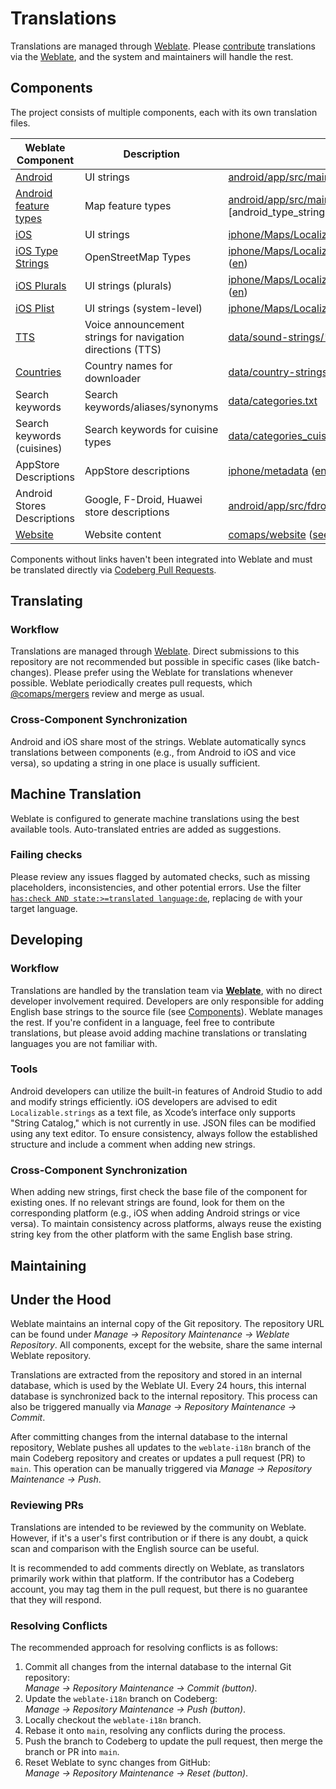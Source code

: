 # Translations

Translations are managed through [Weblate][weblate]. Please [contribute][contribute] translations via the [Weblate][weblate], and the system and maintainers will handle the rest.

## Components

The project consists of multiple components, each with its own translation files.

| Weblate Component                                   | Description                                                | Translation Files                                                                                        |
| --------------------------------------------------- | ---------------------------------------------------------- | -------------------------------------------------------------------------------------------------------- |
| [Android][android_weblate]                          | UI strings                                                 | [android/app/src/main/res/values\*/strings.xml][android_git] ([en][android_git_en])                      |
| [Android feature types][android_typestrings_weblate] | Map feature types                                        | [android/app/src/main/res/values\*/type_strings.xml][android_git] ([en][android_type_strings_git_en])    |
| [iOS][ios_weblate]                                  | UI strings                                                 | [iphone/Maps/LocalizedStrings/\*.lproj/Localizable.strings][ios_git] ([en][ios_git_en])                  |
| [iOS Type Strings][ios_typestrings_weblate]         | OpenStreetMap Types                                        | [iphone/Maps/LocalizedStrings/\*.lproj/LocalizableTypes.strings][ios_git] ([en][ios_typestrings_git_en]) |
| [iOS Plurals][ios_plurals_weblate]                  | UI strings (plurals)                                       | [iphone/Maps/LocalizedStrings/\*.lproj/Localizable.stringsdict][ios_git] ([en][ios_plurals_git_en])      |
| [iOS Plist][ios_plist_weblate]                      | UI strings (system-level)                                  | [iphone/Maps/LocalizedStrings/\*.lproj/InfoPlist.strings][ios_git] ([en][ios_plist_git_en])              |
| [TTS][tts_weblate]                                  | Voice announcement strings for navigation directions (TTS) | [data/sound-strings/\*.json][tts_git] ([en][tts_git_en])                                                 |
| [Countries][countries_weblate]                      | Country names for downloader                               | [data/country-strings/\*.json][countries_git] ([en][countries_git_en])                                   |
| Search keywords                                     | Search keywords/aliases/synonyms                           | [data/categories.txt][categories_git]                                                                    |
| Search keywords (cuisines)                          | Search keywords for cuisine types                          | [data/categories_cuisines.txt][categories_cuisines_git]                                                  |
| AppStore Descriptions                               | AppStore descriptions                                      | [iphone/metadata][appstore_git] ([en][appstore_git_en])                                                  |
| Android Stores Descriptions                                | Google, F-Droid, Huawei store descriptions                 | [android/app/src/fdroid/play][googleplay_git] ([en][googleplay_git_en])                                  |
| [Website][website_weblate]                          | Website content                                            | [comaps/website][website_git] ([see details][website_guide])                                        |

Components without links haven't been integrated into Weblate and must be translated directly via [Codeberg Pull Requests](CONTRIBUTING.md).

## Translating

### Workflow

Translations are managed through [Weblate][weblate]. Direct submissions to this repository are not recommended but possible in specific cases (like batch-changes). Please prefer using the Weblate for translations whenever possible. Weblate periodically creates pull requests, which [@comaps/mergers][mergers] review and merge as usual.

### Cross-Component Synchronization

Android and iOS share most of the strings. Weblate automatically syncs translations between components (e.g., from Android to iOS and vice versa), so updating a string in one place is usually sufficient.

## Machine Translation

Weblate is configured to generate machine translations using the best available tools. Auto-translated entries are added as suggestions.

### Failing checks

Please review any issues flagged by automated checks, such as missing placeholders, inconsistencies, and other potential errors. Use the filter [`has:check AND state:>=translated language:de`][failing_checks], replacing `de` with your target language.

## Developing

### Workflow

Translations are handled by the translation team via [**Weblate**][weblate], with no direct developer involvement required. Developers are only responsible for adding English base strings to the source file (see [Components](#components)). Weblate manages the rest. If you're confident in a language, feel free to contribute translations, but please avoid adding machine translations or translating languages you are not familiar with.

### Tools

Android developers can utilize the built-in features of Android Studio to add and modify strings efficiently. iOS developers are advised to edit `Localizable.strings` as a text file, as Xcode’s interface only supports "String Catalog," which is not currently in use. JSON files can be modified using any text editor. To ensure consistency, always follow the established structure and include a comment when adding new strings.

### Cross-Component Synchronization

When adding new strings, first check the base file of the component for existing ones. If no relevant strings are found, look for them on the corresponding platform (e.g., iOS when adding Android strings or vice versa). To maintain consistency across platforms, always reuse the existing string key from the other platform with the same English base string.

## Maintaining

## Under the Hood

Weblate maintains an internal copy of the Git repository. The repository URL can be found under _Manage → Repository Maintenance → Weblate Repository_. All components, except for the website, share the same internal Weblate repository.

Translations are extracted from the repository and stored in an internal database, which is used by the Weblate UI. Every 24 hours, this internal database is synchronized back to the internal repository. This process can also be triggered manually via _Manage → Repository Maintenance → Commit_.

After committing changes from the internal database to the internal repository, Weblate pushes all updates to the `weblate-i18n` branch of the main Codeberg repository and creates or updates a pull request (PR) to `main`. This operation can be manually triggered via _Manage → Repository Maintenance → Push_.

### Reviewing PRs

Translations are intended to be reviewed by the community on Weblate. However, if it's a user's first contribution or if there is any doubt, a quick scan and comparison with the English source can be useful.

It is recommended to add comments directly on Weblate, as translators primarily work within that platform. If the contributor has a Codeberg account, you may tag them in the pull request, but there is no guarantee that they will respond.

### Resolving Conflicts

The recommended approach for resolving conflicts is as follows:

1. Commit all changes from the internal database to the internal Git repository:  
   _Manage → Repository Maintenance → Commit (button)_.
2. Update the `weblate-i18n` branch on Codeberg:  
   _Manage → Repository Maintenance → Push (button)_.
3. Locally checkout the `weblate-i18n` branch.
4. Rebase it onto `main`, resolving any conflicts during the process.
5. Push the branch to Codeberg to update the pull request, then merge the branch or PR into `main`.
6. Reset Weblate to sync changes from GitHub:  
   _Manage → Repository Maintenance → Reset (button)_.

[weblate]: https://translate.codeberg.org/projects/comaps/
[contribute]: https://docs.weblate.org/en/latest/workflows.html
[android_weblate]: https://translate.codeberg.org/projects/comaps/android/
[android_git]: https://codeberg.org/comaps/comaps/src/branch/main/android/app/src/main/res
[android_git_en]: https://codeberg.org/comaps/comaps/src/branch/main/android/app/src/main/res/values/strings.xml
[android_typestrings_weblate]: https://translate.codeberg.org/projects/comaps/android-typestrings/
[android_typestrings_git_en]: https://codeberg.org/comaps/comaps/src/branch/main/android/app/src/main/res/values/types_strings.xml
[countries_weblate]: https://translate.codeberg.org/projects/comaps/countries/
[countries_git]: https://codeberg.org/comaps/comaps/src/branch/main/data/countries-strings
[countries_git_en]: https://codeberg.org/comaps/comaps/src/branch/main/data/countries-strings/en.json/localize.json
[ios_weblate]: https://translate.codeberg.org/projects/comaps/ios/
[ios_git]: https://codeberg.org/comaps/comaps/src/branch/main/iphone/Maps/LocalizedStrings/
[ios_git_en]: https://codeberg.org/comaps/comaps/src/branch/main/iphone/Maps/LocalizedStrings/en.lproj/Localizable.strings
[ios_plist_weblate]: https://translate.codeberg.org/projects/comaps/ios-plist/
[ios_plist_git_en]: https://codeberg.org/comaps/comaps/src/branch/main/iphone/Maps/LocalizedStrings/en.lproj/InfoPlist.strings
[ios_typestrings_weblate]: https://translate.codeberg.org/projects/comaps/ios-typestrings/
[ios_typestrings_git_en]: https://codeberg.org/comaps/comaps/src/branch/main/iphone/Maps/LocalizedStrings/en.lproj/LocalizableTypes.strings
[ios_plurals_weblate]: https://translate.codeberg.org/projects/comaps/ios-plurals/
[ios_plurals_git_en]: https://codeberg.org/comaps/comaps/src/branch/main/iphone/Maps/LocalizedStrings/en.lproj/Localizable.stringsdict
[tts_weblate]: https://translate.codeberg.org/projects/comaps/tts/
[tts_git]: https://codeberg.org/comaps/comaps/src/branch/main/data/sound-strings
[tts_git_en]: https://codeberg.org/comaps/comaps/src/branch/main/data/sound-strings/en.json/localize.json
[categories_git]: https://codeberg.org/comaps/comaps/src/branch/main/data/categories.txt
[categories_cuisines_git]:https://codeberg.org/comaps/comaps/src/branch/main/data/categories_cuisines.txt
[website_weblate]: https://translate.codeberg.org/projects/comaps/website/
[website_git]: https://codeberg.org/comaps/website/
[website_guide]: https://codeberg.org/comaps/website/src/branch/main/TRANSLATIONS.md
[appstore_git]: https://codeberg.org/comaps/comaps/src/branch/main/iphone/metadata
[appstore_git_en]: https://codeberg.org/comaps/comaps/src/branch/main/iphone/metadata/en-US
[googleplay_git]: https://codeberg.org/comaps/comaps/src/branch/main/android/app/src/fdroid/play
[googleplay_git_en]: https://codeberg.org/comaps/comaps/src/branch/main/android/app/src/fdroid/play/listings/en-US
[mergers]: https://codeberg.org/org/comaps/teams
[failing_checks]: https://translate.codeberg.org/search/comaps/?q=has%3Acheck+AND+state%3A%3E%3Dtranslated+language%3Aru&sort_by=target&checksum=
